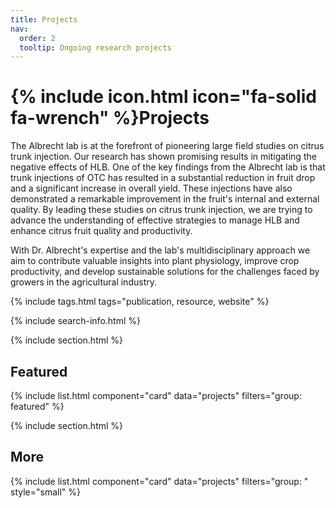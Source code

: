 ```yaml
---
title: Projects
nav:
  order: 2
  tooltip: Ongoing research projects
---
```


# {% include icon.html icon="fa-solid fa-wrench" %}Projects

The Albrecht lab is at the forefront of pioneering large field studies on citrus trunk injection. Our research has shown promising results in mitigating the negative effects of HLB. One of the key findings from the Albrecht lab is that trunk injections of OTC has resulted in a substantial reduction in fruit drop and a significant increase in overall yield. These injections have also demonstrated a remarkable improvement in the fruit's internal and external quality. By leading these studies on citrus trunk injection, we are trying to advance the understanding of effective strategies to manage HLB and enhance citrus fruit quality and productivity.

With Dr. Albrecht's expertise and the lab's multidisciplinary approach we aim to contribute valuable insights into plant physiology, improve crop productivity, and develop sustainable solutions for the challenges faced by growers in the agricultural industry.

{% include tags.html tags="publication, resource, website" %}

{% include search-info.html %}

{% include section.html %}

## Featured

{% include list.html component="card" data="projects" filters="group: featured" %}

{% include section.html %}

## More

{% include list.html component="card" data="projects" filters="group: " style="small" %}
